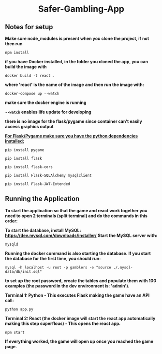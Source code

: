 # <center>Safer-Gambling-App</center>




##  Notes for setup 
**Make sure node_modules is present when you clone the project, if not then run** 

`npm install`

**if you have Docker installed, in the folder you cloned the app, you can build the image  with**

`docker build -t react .`

**where 'react' is the name of the image**
**and then run the image with:**

`docker-compose up --watch`

**make sure the docker engine is running**

**`--watch` enables life update for developing**

**there is no image for the flask/pygame since container can't easily access graphics output**
 
<ins><strong>For Flask/Pygame make sure you have the python dependencies installed:</strong></ins>

`pip install pygame`

`pip install flask`

`pip install flask-cors`

`pip install Flask-SQLAlchemy mysqlclient`

`pip install Flask-JWT-Extended`
 
 
## Running the Application
**To start the application so that the game and react work together you need to open 2 terminals (split terminal) and do the commands in this order:**

**To start the database, install MySQL: https://dev.mysql.com/downloads/installer/**
**Start the MySQL server with:**

`mysqld`

**Running the docker command is also starting the database. If you start the database for the first time, you should run:**

`mysql -h localhost -u root -p gamblers -e "source ./.mysql-data/db/init.sql"`

**to set up the root password, create the tables and populate them with 100 examples (the password in the dev environment is: 'admin').**

**Terminal 1: Python - This executes Flask making the game have an API call:**

`python app.py`
 
**Terminal 2: React (the docker image will start the react app automatically making this step superflous) - This opens the react app.**

`npm start`

**If everything worked, the game will open up once you reached the game page.**